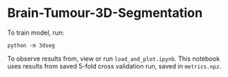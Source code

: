 # Brain-Tumour-3D-Segmentation

To train model, run:
```
python -m 3dseg
```

To observe results from, view or run ```load_and_plot.ipynb```. This notebook uses results from saved 5-fold cross validation run, saved in ```metrics.npz```.
